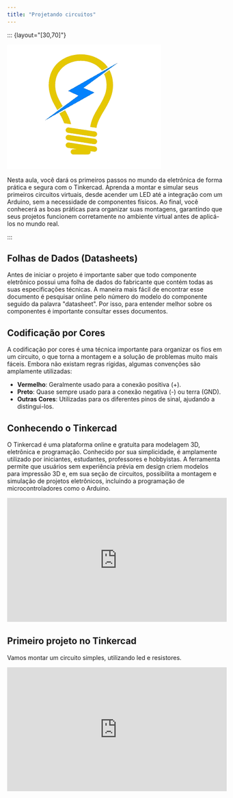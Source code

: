 ```yaml
---
title: "Projetando circuitos"
---
```


::: {layout="[30,70]"}

![](../images/eletric.png)

Nesta aula, você dará os primeiros passos no mundo da eletrônica de forma prática e segura com o Tinkercad. Aprenda a montar e simular seus primeiros circuitos virtuais, desde acender um LED até a integração com um Arduino, sem a necessidade de componentes físicos. Ao final, você conhecerá as boas práticas para organizar suas montagens, garantindo que seus projetos funcionem corretamente no ambiente virtual antes de aplicá-los no mundo real.

:::

## Folhas de Dados (Datasheets)

Antes de iniciar o projeto é importante saber que todo componente eletrônico possui uma folha de dados do fabricante que contém todas as suas especificações técnicas. A maneira mais fácil de encontrar esse documento é pesquisar online pelo número do modelo do componente seguido da palavra "datasheet". Por isso, para entender melhor sobre os componentes é importante consultar esses documentos.

## Codificação por Cores

A codificação por cores é uma técnica importante para organizar os fios em um circuito, o que torna a montagem e a solução de problemas muito mais fáceis. Embora não existam regras rígidas, algumas convenções são amplamente utilizadas:

- **Vermelho**: Geralmente usado para a conexão positiva (+).
- **Preto**: Quase sempre usado para a conexão negativa (-) ou terra (GND).
- **Outras Cores**: Utilizadas para os diferentes pinos de sinal, ajudando a distingui-los.

## Conhecendo o Tinkercad 

O Tinkercad é uma plataforma online e gratuita para modelagem 3D, eletrônica e programação. Conhecido por sua simplicidade, é amplamente utilizado por iniciantes, estudantes, professores e hobbyistas. A ferramenta permite que usuários sem experiência prévia em design criem modelos para impressão 3D e, em sua seção de circuitos, possibilita a montagem e simulação de projetos eletrônicos, incluindo a programação de microcontroladores como o Arduino.

<iframe width="514" height="289" src="https://www.youtube-nocookie.com/embed/pFxSl75Vyhs?modestbranding=1" title="Tinkercad - Introdução" frameborder="0" allow="accelerometer; clipboard-write; encrypted-media; gyroscope; picture-in-picture" allowfullscreen></iframe>

## Primeiro projeto no Tinkercad
Vamos montar um circuito simples, utilizando led e resistores.

<iframe width="514" height="289" src="https://www.youtube-nocookie.com/embed/vpPYtPXC_f4?modestbranding=1" title="Acendendo um LED" frameborder="0" allow="accelerometer; clipboard-write; encrypted-media; gyroscope; picture-in-picture" allowfullscreen></iframe>

